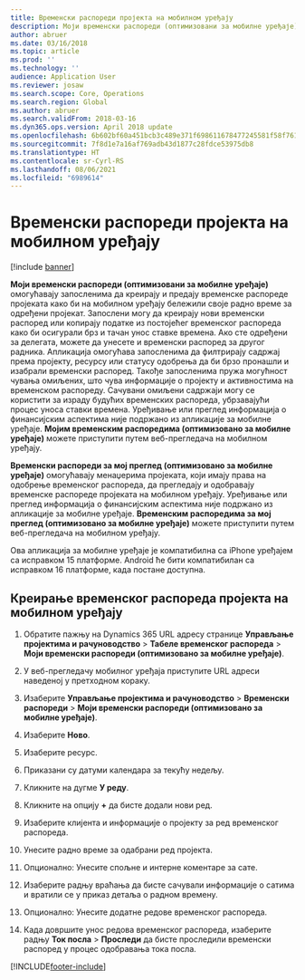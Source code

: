 ```yaml
---
title: Временски распореди пројекта на мобилном уређају
description: Моји временски распореди (оптимизовани за мобилне уређаје) омогућавају запосленима да креирају и предају временске распореде пројеката како би на мобилном уређају бележили своје радно време за одређени пројекат.
author: abruer
ms.date: 03/16/2018
ms.topic: article
ms.prod: ''
ms.technology: ''
audience: Application User
ms.reviewer: josaw
ms.search.scope: Core, Operations
ms.search.region: Global
ms.author: abruer
ms.search.validFrom: 2018-03-16
ms.dyn365.ops.version: April 2018 update
ms.openlocfilehash: 6b602bf60a451bcb3c489e371f698611678477245581f58f76145a4b846c7b8a
ms.sourcegitcommit: 7f8d1e7a16af769adb43d1877c28fdce53975db8
ms.translationtype: HT
ms.contentlocale: sr-Cyrl-RS
ms.lasthandoff: 08/06/2021
ms.locfileid: "6989614"
---
```

# <a name="project-timesheets-on-a-mobile-device"></a>Временски распореди пројекта на мобилном уређају

[!include [banner](../includes/banner.md)]

**Моји временски распореди (оптимизовани за мобилне уређаје)** омогућавају запосленима да креирају и предају временске распореде пројеката како би на мобилном уређају бележили своје радно време за одређени пројекат. Запослени могу да креирају нови временски распоред или копирају податке из постојећег временског распореда како би осигурали брз и тачан унос ставке времена. Ако сте одређени за делегата, можете да унесете и временски распоред за другог радника. Апликација омогућава запосленима да филтрирају садржај према пројекту, ресурсу или статусу одобрења да би брзо пронашли и изабрали временски распоред. Такође запосленима пружа могућност чувања омиљених, што чува информације о пројекту и активностима на временском распореду. Сачувани омиљени садржаји могу се користити за израду будућих временских распореда, убрзавајући процес уноса ставки времена. Уређивање или преглед информација о финансијским аспектима није подржано из апликације за мобилне уређаје. **Мојим временским распоредима (оптимизовано за мобилне уређаје)** можете приступити путем веб-прегледача на мобилном уређају.

**Временски распореди за мој преглед (оптимизовано за мобилне уређаје)** омогућавају менаџерима пројеката, који имају права на одобрење временског распореда, да прегледају и одобравају временске распореде пројеката на мобилном уређају. Уређивање или преглед информација о финансијским аспектима није подржано из апликације за мобилне уређаје. **Временским распоредима за мој преглед (оптимизовано за мобилне уређаје)** можете приступити путем веб-прегледача на мобилном уређају.

Ова апликација за мобилне уређаје је компатибилна са iPhone уређајем са исправком 15 платформе.
Android ће бити компатибилан са исправком 16 платформе, када постане доступна.

## <a name="create-a-project-timesheet-on-your-mobile-device"></a>Креирање временског распореда пројекта на мобилном уређају

1.  Обратите пажњу на Dynamics 365 URL адресу странице **Управљање пројектима и рачуноводство** \> **Табеле временског распореда** \> **Моји временски распореди (оптимизовано за мобилне уређаје)**.

2.  У веб-прегледачу мобилног уређаја приступите URL адреси наведеној у претходном кораку.
 
3.  Изаберите **Управљање пројектима и рачуноводство** \> **Временски распореди** \> **Моји временски распореди (оптимизовано за мобилне уређаје)**.

4.  Изаберите **Ново**.

5.  Изаберите ресурс.

6.  Приказани су датуми календара за текућу недељу.

7.  Кликните на дугме **У реду**.

8.  Кликните на опцију **+** да бисте додали нови ред.

9.  Изаберите клијента и информације о пројекту за ред временског распореда.

10. Унесите радно време за одабрани ред пројекта.

11. Опционално: Унесите спољне и интерне коментаре за сате.

12. Изаберите радњу враћања да бисте сачували информације о сатима и вратили се у приказ детаља о радном времену.

13. Опционално: Унесите додатне редове временског распореда.

14. Када довршите унос редова временског распореда, изаберите радњу **Ток посла** \> **Проследи** да бисте проследили временски распоред у процес одобравања тока посла.


[!INCLUDE[footer-include](../includes/footer-banner.md)]